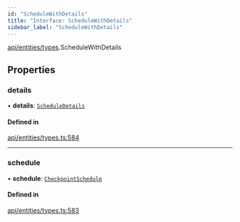 ```yaml
---
id: "ScheduleWithDetails"
title: "Interface: ScheduleWithDetails"
sidebar_label: "ScheduleWithDetails"
---
```


[api/entities/types](../../../../../modules/API/Entities/Types/Types.md).ScheduleWithDetails

## Properties

### details

• **details**: [`ScheduleDetails`](../../CheckpointSchedule/Types/ScheduleDetails/ScheduleDetails.md)

#### Defined in

[api/entities/types.ts:584](https://github.com/PolymeshAssociation/polymesh-sdk/blob/f8a937f04/src/api/entities/types.ts#L584)

___

### schedule

• **schedule**: [`CheckpointSchedule`](../../../../../classes/API/Entities/CheckpointSchedule/CheckpointSchedule.md)

#### Defined in

[api/entities/types.ts:583](https://github.com/PolymeshAssociation/polymesh-sdk/blob/f8a937f04/src/api/entities/types.ts#L583)
